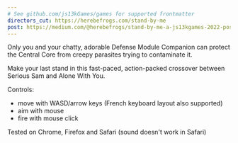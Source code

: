 ```yaml
---
# See github.com/js13kGames/games for supported frontmatter
directors_cut: https://herebefrogs.com/stand-by-me
post: https://medium.com/@herebefrogs/stand-by-me-a-js13kgames-2022-post-mortem-f14edb0d3304
---
```

Only you and your chatty, adorable Defense Module Companion can protect the Central Core from creepy parasites trying to contaminate it.

Make your last stand in this fast-paced, action-packed crossover between Serious Sam and Alone With You.

Controls:
- move with WASD/arrow keys (French keyboard layout also supported)
- aim with mouse
- fire with mouse click

Tested on Chrome, Firefox and Safari (sound doesn't work in Safari)